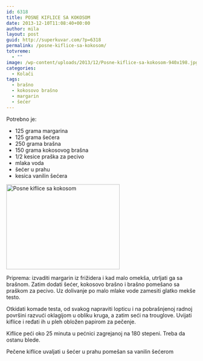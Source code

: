 ```yaml
---
id: 6318
title: POSNE KIFLICE SA KOKOSOM
date: 2013-12-10T11:08:40+00:00
author: mila
layout: post
guid: http://superkuvar.com/?p=6318
permalink: /posne-kiflice-sa-kokosom/
totvreme:
  - ""
image: /wp-content/uploads/2013/12/Posne-kiflice-sa-kokosom-940x198.jpg
categories:
  - Kolači
tags:
  - brašno
  - kokosovo brašno
  - margarin
  - šećer
---
```

Potrebno je:

  * 125 grama margarina
  * 125 grama šećera
  * 250 grama brašna
  * 150 grama kokosovog brašna
  * 1/2 kesice praška za pecivo
  * mlaka voda
  * šećer u prahu
  * kesica vanilin šećera

[<img class="alignnone size-medium wp-image-6320" src="//superkuvar.com/wp-content/uploads/2013/12/Posne-kiflice-sa-kokosom-300x225.jpg" alt="Posne kiflice sa kokosom" width="300" height="225" />](//superkuvar.com/wp-content/uploads/2013/12/Posne-kiflice-sa-kokosom.jpg)

Priprema: izvaditi margarin iz frižidera i kad malo omekša, utrljati ga sa brašnom. Zatim dodati šećer, kokosovo brašno i brašno pomešano sa praškom za pecivo. Uz dolivanje po malo mlake vode zamesiti glatko mekše testo.

Otkidati komade testa, od svakog napraviti lopticu i na pobrašnjenoj radnoj površini razvući oklagijom u obliku kruga, a zatim seći na trouglove. Uvijati kiflice i ređati ih u pleh obložen papirom za pečenje.

Kiflice peći oko 25 minuta u pećnici zagrejanoj na 180 stepeni. Treba da ostanu blede.

Pečene kiflice uvaljati u šećer u prahu pomešan sa vanilin šećerom
